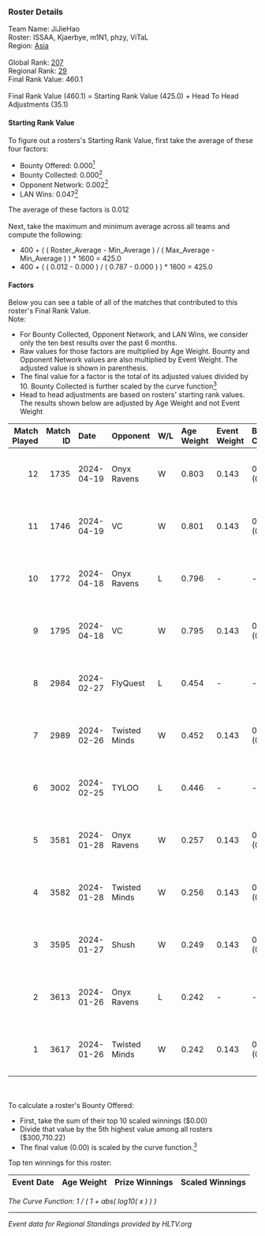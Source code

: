 ### Roster Details<br />
Team Name: JiJieHao<br />
Roster: ISSAA, Kjaerbye, m1N1, phzy, ViTaL<br />
Region: [Asia]( ../standings_asia.md)<br />
<br />
Global Rank: [207](../standings_global.md)<br />
Regional Rank: [29]( ../standings_asia.md)<br />
Final Rank Value:  460.1<br />
<br />
Final Rank Value (460.1) = Starting Rank Value (425.0) + Head To Head Adjustments (35.1)<br />

#### Starting Rank Value<br />
To figure out a rosters's Starting Rank Value, first take the average of these four factors:<br />
- Bounty Offered: 0.000[<sup>1</sup>](#table2)
- Bounty Collected: 0.000[<sup>2</sup>](#table1)
- Opponent Network: 0.002[<sup>2</sup>](#table1)
- LAN Wins: 0.047[<sup>2</sup>](#table1)

The average of these factors is 0.012<br />
<br />
Next, take the maximum and minimum average across all teams and compute the following:<br />
- 400 + ( ( Roster_Average - Min_Average ) / ( Max_Average - Min_Average ) ) * 1600 = 425.0
- 400 + ( ( 0.012 - 0.000 ) / ( 0.787 - 0.000 ) ) * 1600 = 425.0


#### Factors<br />
Below you can see a table of all of the matches that contributed to this roster's Final Rank Value.<br />
Note:<br />

- For Bounty Collected, Opponent Network, and LAN Wins, we consider only the ten best results over the past 6 months.
- Raw values for those factors are multiplied by Age Weight. Bounty and Opponent Network values are also multiplied by Event Weight. The adjusted value is shown in parenthesis.
- The final value for a factor is the total of its adjusted values divided by 10. Bounty Collected is further scaled by the curve function[<sup>3</sup>](#curveFunction)
- Head to head adjustments are based on rosters' starting rank values. The results shown below are adjusted by Age Weight and not Event Weight
<span id="table1"></span><br />


| Match Played | Match ID | Date       | Opponent      | W/L | Age Weight | Event Weight | Bounty Collected | Opponent Network | LAN Wins  | H2H Adj. | Roster                             |
| -: | -: | :- | :- | :- | :- | :- | :- | :- | :- | -: | :- |
|           12 |     1735 | 2024-04-19 | Onyx Ravens   | W   | 0.803      | 0.143        | 0.000 (0.000)    | 0.070 (0.008)    | 0 (0.000) |    11.59 | ISSAA, Kjaerbye, m1N1, phzy, ViTaL |
|           11 |     1746 | 2024-04-19 | VC            | W   | 0.801      | 0.143        | 0.000 (0.000)    | 0.028 (0.003)    | 0 (0.000) |    11.04 | ISSAA, Kjaerbye, m1N1, phzy, ViTaL |
|           10 |     1772 | 2024-04-18 | Onyx Ravens   | L   | 0.796      | -            | -                | -                | -         |   -13.43 | ISSAA, Kjaerbye, m1N1, phzy, ViTaL |
|            9 |     1795 | 2024-04-18 | VC            | W   | 0.795      | 0.143        | 0.000 (0.000)    | 0.028 (0.003)    | 0 (0.000) |    10.82 | ISSAA, Kjaerbye, m1N1, phzy, ViTaL |
|            8 |     2984 | 2024-02-27 | FlyQuest      | L   | 0.454      | -            | -                | -                | -         |    -0.07 | DavCost, El1an, ISSAA, m1N1, ViTaL |
|            7 |     2989 | 2024-02-26 | Twisted Minds | W   | 0.452      | 0.143        | 0.000 (0.000)    | 0.022 (0.001)    | 1 (0.452) |     6.40 | DavCost, El1an, ISSAA, m1N1, ViTaL |
|            6 |     3002 | 2024-02-25 | TYLOO         | L   | 0.446      | -            | -                | -                | -         |    -1.92 | DavCost, El1an, ISSAA, m1N1, ViTaL |
|            5 |     3581 | 2024-01-28 | Onyx Ravens   | W   | 0.257      | 0.143        | 0.000 (0.000)    | 0.070 (0.003)    | 0 (0.000) |     3.75 | DavCost, El1an, ISSAA, m1N1, ViTaL |
|            4 |     3582 | 2024-01-28 | Twisted Minds | W   | 0.256      | 0.143        | 0.000 (0.000)    | 0.022 (0.001)    | 0 (0.000) |     3.75 | DavCost, El1an, ISSAA, m1N1, ViTaL |
|            3 |     3595 | 2024-01-27 | Shush         | W   | 0.249      | 0.143        | 0.000 (0.000)    | 0.013 (0.000)    | 0 (0.000) |     3.67 | DavCost, El1an, ISSAA, m1N1, ViTaL |
|            2 |     3613 | 2024-01-26 | Onyx Ravens   | L   | 0.242      | -            | -                | -                | -         |    -4.04 | DavCost, El1an, ISSAA, m1N1, ViTaL |
|            1 |     3617 | 2024-01-26 | Twisted Minds | W   | 0.242      | 0.143        | 0.000 (0.000)    | 0.022 (0.001)    | 0 (0.000) |     3.53 | DavCost, El1an, ISSAA, m1N1, ViTaL |

<br />
<span id="table2"></span><br />
To calculate a roster's Bounty Offered:<br />

- First, take the sum of their top 10 scaled winnings ($0.00)
- Divide that value by the 5th highest value among all rosters ($300,710.22)
- The final value (0.00) is scaled by the curve function.[<sup>3</sup>](#curveFunction)

Top ten winnings for this roster:<br />

| Event Date | Age Weight | Prize Winnings | Scaled Winnings |
| :- | -: | :- | :- |


<span id="curveFunction"></span>_The Curve Function: 1 / ( 1 + abs( log10( x ) ) )_<br />

---
_Event data for Regional Standings provided by HLTV.org_<br />
